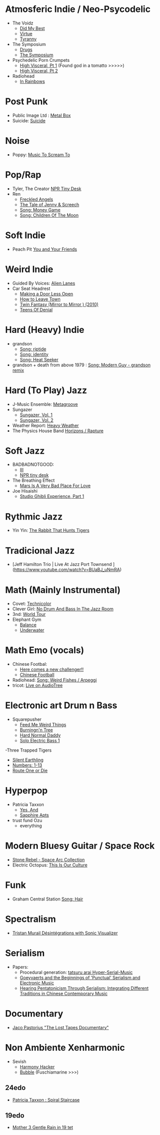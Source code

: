# Atmosferic Indie / Neo-Psycodelic 
- The Voidz
  - [Did My Best](https://open.spotify.com/album/5q9iV6CLu4ZEzhWKmJZxnc?si=QZBLzmszSO2j38nSaOCZig&dl_branch=1) 
  - [Virtue](https://open.spotify.com/album/2dMmcXlG8xtRJNlsjIrPWe?si=XF6rwFsKTKu_1nAfMcpg0Q&dl_branch=1)
  - [Tyranny](https://open.spotify.com/album/5LlMvH379KZHgRIL5BrTOg?si=10asO3IwRF6DWCSfMOjJsQ&dl_branch=1)
- The Symposium
  - [Drugs](https://open.spotify.com/album/71Ji7GO6bfLFxRLFepA3IG?si=UrhQ7zzkTRSKTY7Pfxl0uw&dl_branch=1)
  - [The Symposium](https://open.spotify.com/album/0teoJ25KTW4uBNGcPKY28E?si=X6lqbuiDQbyyUeMu8DfrzQ&dl_branch=1)
- Psychedelic Porn Crumpets
  - [High Visceral, Pt 1](https://open.spotify.com/album/2BlcdDBE62JOtVOgC3L3xo?si=Ii9v7bNnSceT9MR3yHDF1A&dl_branch=1) (Found god in a tomatto >>>>>)
  - [High Visceral, Pt 2](https://open.spotify.com/album/7FYAHQXSCN80hqBZXUvKwj?si=xF2PopITRnGd1YISNZnasQ&dl_branch=1)
- Radiohead
  - [In Rainbows](https://open.spotify.com/album/7eyQXxuf2nGj9d2367Gi5f?si=u6N1vOnlTaiPAvUfYKMrmw&dl_branch=1)

# Post Punk
- Public Image Ltd : [Metal Box](https://open.spotify.com/album/7HoqZkuUQEE12tl0ByOSsh?si=KUP0kGmmQmahmae44qpwuA&dl_branch=1) 
- Suicide: [Suicide](https://open.spotify.com/album/0wKU4153oTf5Ne3Wbbcykd?si=o3PgAoL0RtSjHoja5hAehg&dl_branch=1)

# Noise
- Poppy: [Music To Scream To](https://open.spotify.com/album/5aFEH9QTGIezl6Go97RVRl?si=W2yTwQe9QsOvNuA88t9zVw&dl_branch=1) 

# Pop/Rap
- Tyler, The Creator [NPR Tiny Desk](https://www.youtube.com/watch?v=N1w-hDiJ4dM)
- Ren
  - [Freckled Angels](https://open.spotify.com/album/3mK2CWUge7AeTGzwHTMwq8?si=4Dv-aaDbS8mi3OhCuqMfhA&dl_branch=1)
  - [The Tale of Jenny & Screech](https://open.spotify.com/album/6DsODgnp2qCn2gWMSe1BWt?si=N17lY_bsT8G5dGd1epL2Cg&dl_branch=1)
  - [Song: Money Game](https://open.spotify.com/track/0dfmnkAfTRMdvVp5gqI8VG?si=a3a3e3fd977f44bf) 
  - [Song: Children Of The Moon](https://open.spotify.com/track/60KuHvuz4Ko0AFHllhbVFq?si=cb47ff99bf50435e)

# Soft Indie
- Peach Pit [You and Your Friends](https://open.spotify.com/album/2vNreAH5ealo54gzwLwT6w?si=Ktwbe506S8qHm5UcyRU87Q&dl_branch=1)

# Weird Indie
- Guided By Voices: [Alien Lanes](https://open.spotify.com/album/4QV8iMlscaIpidQHcErzbE?si=Zxd5pwV2QPy_NZOEkgpucg&dl_branch=1)
- Car Seat Headrest
  - [Making a Door Less Open](https://open.spotify.com/album/0p6P42zHY2W8Zd7BKBcKQg?si=6SYzBsekQAiNYJGKi2vinA&dl_branch=1)
  - [How to Leave Town](https://open.spotify.com/album/0lq70zJB8BylaX5tgkNnOA?si=Y36f5janRy2D_DKhaRXV8Q&dl_branch=1)
  - [Twin Fantasy (Mirror to Mirror ) (2010)](https://open.spotify.com/album/5aqXdOgdhpSfYcCde4SHgI?si=Ck6REIepS26uGUQwLB4vgA&dl_branch=1)
  - [Teens Of Denial](https://open.spotify.com/album/3KpYyDP8q8sUBxatHaYEsP?si=WVImos88SE6TGJOHG1KXdw&dl_branch=1)

# Hard (Heavy) Indie 
- grandson
  - [Song: riptide](https://open.spotify.com/track/2oAZlBN2CmNieXmJ1bQDYL?si=a1975982bfb2457c) 
  - [Song: identity](https://open.spotify.com/track/6xDpjffkQ4daA6AiR7F15m?si=879483ea9f3f4db2)
  - [Song: Heat Seeker](https://open.spotify.com/track/7noHzxuNmeIwYftylZfVRT?si=55337f4091cb4cab)
 - grandson + death from above 1979 : [Song: Modern Guy - grandson remix](https://open.spotify.com/track/06N9EtG8FGff0RBaQuyiV4?si=dcde332fe1c447cb)
# Hard (To Play) Jazz
- J-Music Ensemble: [Metagroove](https://open.spotify.com/album/59EGCpcr4n9pxSNr2vhYeO?si=hwD2N9LvRmWFd1bFokBedQ&dl_branch=1)
- Sungazer
  - [Sungazer, Vol. 1](https://open.spotify.com/album/2TbvHLpehuGRdgpYRdFL11?si=-8Q0ZFOcT5WT9lNsoYabCA&dl_branch=1)
  - [Sungazer, Vol. 2](https://open.spotify.com/album/7t3tjDBKgP7xLYfYeXpZ9X?si=fU1UHjcURMmdEIRCnmTrpQ&dl_branch=1)
- Weather Report: [Heavy Weather](https://open.spotify.com/album/2M9F2yYsUvqiBPwUGeNvn1?si=WbTi5ciUSrGjCjt4lgvN2w&dl_branch=1) 
- The Physics House Band [Horizons / Rapture](https://open.spotify.com/album/6g3H4Su4jES5zbfY4av4Tt?si=QipYWXmkRLiP6VN2qVaIvg&dl_branch=1)
# Soft Jazz
- BADBADNOTGOOD: 
  - [III](https://open.spotify.com/album/2VRbf914JFe94E5tHumySe?si=vWP1Cd1GRZqar1NjmFsKsQ&dl_branch=1) 
  - [NPR tiny desk](https://www.youtube.com/watch?v=Ap4DtvUu7Bk)
- The Breathing Effect
  - [Mars Is A Very Bad Place For Love](https://open.spotify.com/album/36pAgvV7IQu7KMtyiBqse8?si=SmDDwTw0Qg2uFhXU7ke_cA&dl_branch=1) 
- Joe Hisaishi
  - [Studio Ghibli Experience, Part 1](https://open.spotify.com/playlist/5ezritxuwy7Fz1RV9BwRIm?si=3a316f67f04a4e34)

# Rythmic Jazz
- Yin Yin: [The Rabbit That Hunts Tigers](https://open.spotify.com/album/4jH5VMBiLa3LqYASv9QQWK?si=CH1revISQi63saPFk2TcJg&dl_branch=1) 

# Tradicional Jazz
 - [Jeff Hamilton Trio | Live At Jazz Port Townsend
] (https://www.youtube.com/watch?v=BUaBJ_uNmRA)

# Math (Mainly Instrumental)
- Covet: [Technicolor](https://open.spotify.com/album/3ouZZp6tCRElZLb4Qe0KVR?si=WKYDDszlQqGJZQNs9dtuMQ&dl_branch=1)
- Clever Girl: [No Drum And Bass In The Jazz Room](https://open.spotify.com/album/5fVQB6vI2BiezkTxU0BJIr?si=EucSLTM6SpWW3DIKVEjjvA&dl_branch=1)
- 3nd: [World Tour](https://open.spotify.com/album/2rKiDA5wiyA84obnLh5kOJ?si=J3SX3OWOQWWXM08mD3Nwxw&dl_branch=1)
- Elephant Gym
  - [Balance](https://open.spotify.com/album/1dkfBgLEErCl71OoEyq1Ah?si=Wa6VKJRGS_WL-dPZuuVCZw&dl_branch=1) 
  - [Underwater](https://open.spotify.com/album/7e7NwDlztKAdnioBTzF2iq?si=JO15jt7ITAuom19UnYaYLA&dl_branch=1)

# Math Emo (vocals)
- Chinese Footbal:
  - [Here comes a new challenger!!](https://open.spotify.com/album/5WoJ4WK2WeN4uFB4Sz4NR7?si=i5rPblo-QO-6Q-Z_D-M9nQ&dl_branch=1)
  -  [Chinese Football](https://open.spotify.com/album/7q9I0AOBVRVuSXQTwvNTnV?si=JyeYt1s2Q6GMJzpVRd2PUA&dl_branch=1) 
- Radiohead: [Song: Weird Fishes / Arpeggi](https://open.spotify.com/track/4Iyo50UoYhuuYORMLrGDci?si=5b226aa0612442b8) 
- tricot: [Live on AudioTree](https://open.spotify.com/album/0eegdxDxbzXjUJzhIhxx0n?si=t5xPGjuKSWueNY_E3AS8Cw&dl_branch=1)


# Electronic art Drum n Bass
- Squarepusher
  - [Feed Me Weird Things](https://open.spotify.com/album/3mr4Eo5QyvLqvghU1usLM4?si=L9VknSGyQNGVqlxa4dYB7A&dl_branch=1)
  - [Burningn'n Tree](https://open.spotify.com/album/6991r3NVsEyN0M32pHtqdo?si=Px-IjTriQIqZK7NyhLN32g&dl_branch=1)
  - [Hard Normal Daddy](https://open.spotify.com/album/1CPBXIsx6Km7ZvDmvM0gYS?si=HZ56Tfv8QCS4xrLwQpoVJA&dl_branch=1)
  - [Solo Electric Bass 1](https://open.spotify.com/album/7dqga1aHgArtvABnr5PyOe?si=XmDTxdU7RFuy9dxJ9BeU4A&dl_branch=1)

-Three Trapped Tigers
  - [Silent Earthling](https://open.spotify.com/album/0KIUMm3Br5jHyMd4O6KyDW?si=bfBuGnEKQgOU9ur6qjhpOA&dl_branch=1)
  - [Numbers: 1-13](https://open.spotify.com/album/6WJxBh0qqaZzLKcmP8NaTM?si=NSRIf-Y5QBqIACzmo0vWzw&dl_branch=1)
  - [Route One or Die](https://open.spotify.com/album/70J0gVtwKcMBXqm3uDdkDH?si=CyUgTwcPSrWAgRWCCJpQVQ&dl_branch=1)
# Hyperpop
- Patricia Taxxon
  - [Yes, And](https://www.youtube.com/watch?v=OU9vzwosBCk)
  - [Sapphire Apts](https://www.youtube.com/watch?v=yG8t_oLJPpM)
- trust fund Ozu 
  - everything
# Modern Bluesy Guitar / Space Rock
- [Stone Rebel - Space Arc Collection](https://www.youtube.com/watch?v=ocUT2NCGlRI)
- Electric Octopus: [This Is Our Culture](https://open.spotify.com/album/72QrDImis2BlbpXBva1VjQ?si=dw7LovvwR9GGDC5JAT2kNA&dl_branch=1) 

# Funk
- Graham Central Station [Song: Hair](https://open.spotify.com/track/4o1yx2u3jBmR360WIXZ3L0?si=1e0507962fbe4ede)

# Spectralism
- [Tristan Murail Désintégrations with Sonic Visualizer](https://www.youtube.com/watch?v=4basuUUatf8)

# Serialism
- Papers:
  - Procedural generation: [tatsuru arai Hyper-Serial-Music](https://www.tatsuruarai.com/hyper-serial-music)
  - [Goeyvaerts and the Beginnings of 'Punctual' Serialism and Electronic Music](https://www.jstor.org/stable/3687128)
  - [Hearing Pentatonicism Through Serialism: Integrating Different Traditions in Chinese Contemporary Music ](https://www.jstor.org/stable/25164495)

# Documentary
- [Jaco Pastorius "The Lost Tapes Documentary"
](https://www.youtube.com/watch?v=TviJ3ccaSXM)

# Non Ambiente Xenharmonic
- Sevish
  - [Harmony Hacker](https://open.spotify.com/album/61NYclP8BapCT54gttN4Pi?si=b5ySQM8cToG-dUo3j0_U5w&dl_branch=1) 
  - [Bubble](https://open.spotify.com/album/7815N8VtqiQye9qnDVweZy?si=j7o-C0CMQiOEw7Lta_PkIQ&dl_branch=1) (Fuschiamarine >>>)
## 24edo
- [Patricia Taxxon : Spiral Staircase](https://youtu.be/2478o311QcQ)
## 19edo
- [Mother 3 Gentle Rain in 19 tet](https://www.youtube.com/watch?v=euQFGCj9O5k&list=PLha3CFvr8SzxF3jOS1IWrHgkstpNkxy_B&index=17)
